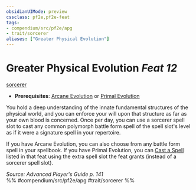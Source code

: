 ```yaml
---
obsidianUIMode: preview
cssclass: pf2e,pf2e-feat
tags:
- compendium/src/pf2e/apg
- trait/sorcerer
aliases: ["Greater Physical Evolution"]
---
```

# Greater Physical Evolution  *Feat 12*  
[sorcerer](../../rules/traits/sorcerer.md)  

- **Prerequisites**: [Arcane Evolution](arcane-evolution.md) or [Primal Evolution](primal-evolution.md)

You hold a deep understanding of the innate fundamental structures of the physical world, and you can enforce your will upon that structure as far as your own blood is concerned. Once per day, you can use a sorcerer spell slot to cast any common polymorph battle form spell of the spell slot's level as if it were a signature spell in your repertoire.

If you have Arcane Evolution, you can also choose from any battle form spell in your spellbook. If you have Primal Evolution, you can [Cast a Spell](../../rules/actions/cast-a-spell.md) listed in that feat using the extra spell slot the feat grants (instead of a sorcerer spell slot).

*Source: Advanced Player's Guide p. 141*  
%% #compendium/src/pf2e/apg #trait/sorcerer %%